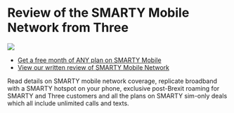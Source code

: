 # Review of the SMARTY Mobile Network from Three

[![](http://img.youtube.com/vi/9oLVY-l-4WQ/0.jpg)](http://www.youtube.com/watch?v=9oLVY-l-4WQ "Smarty Mobile Review")

- [Get a free month of ANY plan on SMARTY Mobile](https://rcsmessage.co.uk/smarty)
- [View our written review of SMARTY Mobile Network](https://rcsmessage.co.uk/smartymobilereview)

Read details on SMARTY mobile network coverage, replicate broadband with a SMARTY hotspot on your phone, exclusive post-Brexit roaming for SMARTY and Three customers and all the plans on SMARTY sim-only deals which all include unlimited calls and texts.
